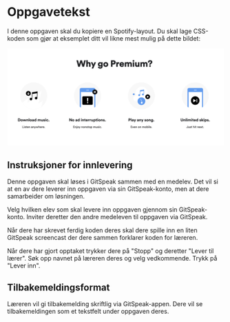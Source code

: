 # Oppgavetekst
I denne oppgaven skal du kopiere en Spotify-layout. Du skal lage CSS-koden som gjør at eksemplet ditt vil likne mest mulig på dette bildet:

![](bilde.png)

## Instruksjoner for innlevering
Denne oppgaven skal løses i GitSpeak sammen med en medelev. Det vil si at en av dere leverer inn oppgaven via sin GitSpeak-konto, men at dere samarbeider om løsningen. 

Velg hvilken elev som skal levere inn oppgaven gjennom sin GitSpeak-konto. Inviter deretter den andre medeleven til oppgaven via GitSpeak.

Når dere har skrevet ferdig koden deres skal dere spille inn en liten GitSpeak screencast der dere sammen forklarer koden for læreren.

Når dere har gjort opptaket trykker dere på "Stopp" og deretter "Lever til lærer". Søk opp navnet på læreren deres og velg vedkommende. Trykk på "Lever inn".


## Tilbakemeldingsformat
Læreren vil gi tilbakemelding skriftlig via GitSpeak-appen. Dere vil se tilbakemeldingen som et tekstfelt under oppgaven deres.
